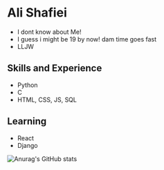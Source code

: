 # Ali Shafiei

* I dont know about Me!
* I guess i might be 19 by now! dam time goes fast
* LLJW 
 
## Skills and Experience
* Python
* C 
* HTML, CSS, JS, SQL

## Learning 
* React 
* Django

![Anurag's GitHub stats](https://github-readme-stats.vercel.app/api?username=969ali969&theme=radical)
